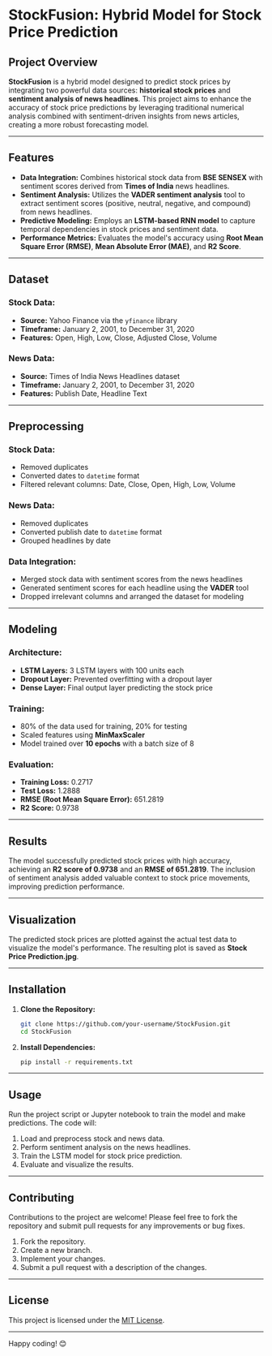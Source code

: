 # StockFusion: Hybrid Model for Stock Price Prediction

## Project Overview
**StockFusion** is a hybrid model designed to predict stock prices by integrating two powerful data sources: **historical stock prices** and **sentiment analysis of news headlines**. This project aims to enhance the accuracy of stock price predictions by leveraging traditional numerical analysis combined with sentiment-driven insights from news articles, creating a more robust forecasting model.

---

## Features
- **Data Integration:** Combines historical stock data from **BSE SENSEX** with sentiment scores derived from **Times of India** news headlines.
- **Sentiment Analysis:** Utilizes the **VADER sentiment analysis** tool to extract sentiment scores (positive, neutral, negative, and compound) from news headlines.
- **Predictive Modeling:** Employs an **LSTM-based RNN model** to capture temporal dependencies in stock prices and sentiment data.
- **Performance Metrics:** Evaluates the model's accuracy using **Root Mean Square Error (RMSE)**, **Mean Absolute Error (MAE)**, and **R2 Score**.

---

## Dataset

### Stock Data:
- **Source:** Yahoo Finance via the `yfinance` library
- **Timeframe:** January 2, 2001, to December 31, 2020
- **Features:** Open, High, Low, Close, Adjusted Close, Volume

### News Data:
- **Source:** Times of India News Headlines dataset
- **Timeframe:** January 2, 2001, to December 31, 2020
- **Features:** Publish Date, Headline Text

---

## Preprocessing
### Stock Data:
- Removed duplicates
- Converted dates to `datetime` format
- Filtered relevant columns: Date, Close, Open, High, Low, Volume

### News Data:
- Removed duplicates
- Converted publish date to `datetime` format
- Grouped headlines by date

### Data Integration:
- Merged stock data with sentiment scores from the news headlines
- Generated sentiment scores for each headline using the **VADER** tool
- Dropped irrelevant columns and arranged the dataset for modeling

---

## Modeling

### Architecture:
- **LSTM Layers:** 3 LSTM layers with 100 units each
- **Dropout Layer:** Prevented overfitting with a dropout layer
- **Dense Layer:** Final output layer predicting the stock price

### Training:
- 80% of the data used for training, 20% for testing
- Scaled features using **MinMaxScaler**
- Model trained over **10 epochs** with a batch size of 8

### Evaluation:
- **Training Loss:** 0.2717
- **Test Loss:** 1.2888
- **RMSE (Root Mean Square Error):** 651.2819
- **R2 Score:** 0.9738

---

## Results
The model successfully predicted stock prices with high accuracy, achieving an **R2 score of 0.9738** and an **RMSE of 651.2819**. The inclusion of sentiment analysis added valuable context to stock price movements, improving prediction performance. 

---

## Visualization
The predicted stock prices are plotted against the actual test data to visualize the model's performance. The resulting plot is saved as **Stock Price Prediction.jpg**.

---

## Installation

1. **Clone the Repository:**
   ```bash
   git clone https://github.com/your-username/StockFusion.git
   cd StockFusion
   ```

2. **Install Dependencies:**
   ```bash
   pip install -r requirements.txt
   ```

---

## Usage

Run the project script or Jupyter notebook to train the model and make predictions. The code will:
1. Load and preprocess stock and news data.
2. Perform sentiment analysis on the news headlines.
3. Train the LSTM model for stock price prediction.
4. Evaluate and visualize the results.

---

## Contributing
Contributions to the project are welcome! Please feel free to fork the repository and submit pull requests for any improvements or bug fixes.

1. Fork the repository.
2. Create a new branch.
3. Implement your changes.
4. Submit a pull request with a description of the changes.

---

## License
This project is licensed under the [MIT License](LICENSE).  

---  

Happy coding! 😊
